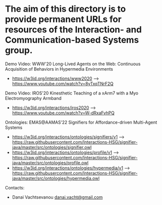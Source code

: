 The aim of this directory is to provide permanent URLs for resources of the Interaction- and Communication-based Systems group. 
===

Demo Video: WWW'20 Long-Lived Agents on the Web: Continuous Acquisition of Behaviors in Hypermedia Environments
* https://w3id.org/interactions/www2020 --> https://www.youtube.com/watch?v=8yTxqTNrF2Q

Demo Video: IROS'20 Kinesthetic Teaching of a xArm7 with a Myo Electromyography Armband
* https://w3id.org/interactions/iros2020 --> https://www.youtube.com/watch?v=W-dRxaFvhPQ

Ontologies: EMAS@AAMAS'22 Signifiers for Affordance-driven Multi-Agent Systems
* https://w3id.org/interactions/ontologies/signifiers/v1 --> https://raw.githubusercontent.com/Interactions-HSG/signifier-java/master/src/ontologies/signifier.owl
* https://w3id.org/interactions/ontologies/profile/v1 --> https://raw.githubusercontent.com/Interactions-HSG/signifier-java/master/src/ontologies/profile.owl
* https://w3id.org/interactions/ontologies/hypermedia/v1 --> https://raw.githubusercontent.com/Interactions-HSG/signifier-java/master/src/ontologies/hypermedia.owl

Contacts: 
* Danai Vachtsevanou <danai.vacht@gmail.com>
